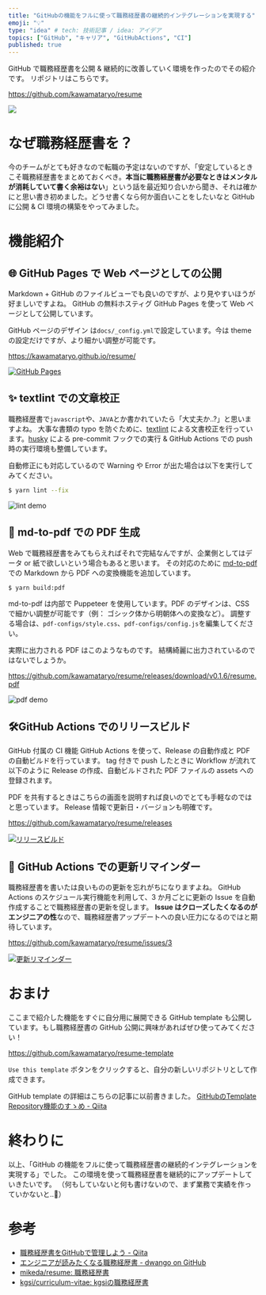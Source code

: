 ```yaml
---
title: "GitHubの機能をフルに使って職務経歴書の継続的インテグレーションを実現する"
emoji: "💡"
type: "idea" # tech: 技術記事 / idea: アイデア
topics: ["GitHub", "キャリア", "GitHubActions", "CI"]
published: true
---
```


GitHub で職務経歴書を公開 & 継続的に改善していく環境を作ったのでその紹介です。
リポジトリはこちらです。

https://github.com/kawamataryo/resume

[![](https://storage.googleapis.com/zenn-user-upload/xiptxzi39xkarufwodq3r3zp1vv2)](https://github.com/kawamataryo/resume)


# なぜ職務経歴書を？

今のチームがとても好きなので転職の予定はないのですが、「安定しているときこそ職務経歴書をまとめておくべき。**本当に職務経歴書が必要なときはメンタルが消耗していて書く余裕はない**」という話を最近知り合いから聞き、それは確かにと思い書き初めました。どうせ書くなら何か面白いことをしたいなと GitHub に公開 & CI 環境の構築をやってみました。

# 機能紹介

## 🌐 GitHub Pages で Web ページとしての公開

Markdown + GitHub のファイルビューでも良いのですが、より見やすいほうが好ましいですよね。
GitHub の無料ホスティグ GitHub Pages を使って Web ページとして公開しています。

GitHub ページのデザイン は`docs/_config.yml`で設定しています。今は theme の設定だけですが、より細かい調整が可能です。

https://kawamataryo.github.io/resume/

[![GitHub Pages](https://storage.googleapis.com/zenn-user-upload/0sarbt933462xyrt0h6iokjk0ecd)](https://kawamataryo.github.io/resume/)

## ✨ textlint での文章校正

職務経歴書で`javascript`や、`JAVA`とか書かれていたら「大丈夫か..?」と思いますよね。
大事な書類の typo を防ぐために、[textlint](https://github.com/textlint/textlint) による文書校正を行っています。[husky](https://github.com/typicode/husky) による pre-commit フックでの実行 & GitHub Actions での push 時の実行環境も整備しています。

自動修正にも対応しているので Warning や Error が出た場合は以下を実行してみてください。

```bash
$ yarn lint --fix
```
![lint demo](https://storage.googleapis.com/zenn-user-upload/y3g6sw31tsg0qzrz5555drvd9ijo)


## 📝 md-to-pdf での PDF 生成

Web で職務経歴書をみてもらえればそれで完結なんですが、企業側としてはデータ or 紙で欲しいという場合もあると思います。
その対応のために [md-to-pdf](https://github.com/simonhaenisch/md-to-pdf#readme) での Markdown から PDF への変換機能を追加しています。

```bash
$ yarn build:pdf
```

md-to-pdf は内部で Puppeteer を使用しています。PDF のデザインは、CSS で細かい調整が可能です（例： ゴシック体から明朝体への変換など）。
調整する場合は、`pdf-configs/style.css`、`pdf-configs/config.js`を編集してください。

実際に出力される PDF はこのようなものです。
結構綺麗に出力されているのではないでしょうか。

https://github.com/kawamataryo/resume/releases/download/v0.1.6/resume.pdf

![pdf demo](https://storage.googleapis.com/zenn-user-upload/91bnxughl3crx11s0is0bqleev85)

## 🛠GitHub Actions でのリリースビルド

GitHub 付属の CI 機能 GitHub Actions を使って、Release の自動作成と PDF の自動ビルドを行っています。
tag 付きで push したときに Workflow が流れて以下のように Release の作成、自動ビルドされた PDF ファイルの assets への登録されます。

PDF を共有するときはこちらの画面を説明すれば良いのでとても手軽なのではと思っています。
Release 情報で更新日・バージョンも明確です。

https://github.com/kawamataryo/resume/releases

[![リリースビルド](https://storage.googleapis.com/zenn-user-upload/ny8mxz7jtkl4wofp7k36euin05ku)](https://github.com/kawamataryo/resume/releases)



## 📅 GitHub Actions での更新リマインダー

職務経歴書を書いたは良いものの更新を忘れがちになりますよね。
GitHub Actions のスケジュール実行機能を利用して、3 か月ごとに更新の Issue を自動作成することで職務経歴書の更新を促します。
**Issue はクローズしたくなるのがエンジニアの性**なので、職務経歴書アップデートへの良い圧力になるのではと期待しています。

https://github.com/kawamataryo/resume/issues/3

[![更新リマインダー](https://storage.googleapis.com/zenn-user-upload/d2rrbsbd17lulicht97e5iwcnfcs)](https://github.com/kawamataryo/resume/issues/3)

# おまけ

ここまで紹介した機能をすぐに自分用に展開できる GitHub template も公開しています。もし職務経歴書の GitHub 公開に興味があればぜひ使ってみてください！

https://github.com/kawamataryo/resume-template

`Use this template` ボタンをクリックすると、自分の新しいリポジトリとして作成できます。

GitHub template の詳細はこちらの記事に以前書きました。
[GitHubのTemplate Repository機能のすゝめ - Qiita](https://qiita.com/ryo2132/items/08f0561804c798012146)

# 終わりに

以上、「GitHub の機能をフルに使って職務経歴書の継続的インテグレーションを実現する」でした。
この環境を使って職務経歴書を継続的にアップデートしていきたいです。
（何もしていないと何も書けないので、まず業務で実績を作っていかないと..💪）


# 参考

- [職務経歴書をGitHubで管理しよう - Qiita](https://qiita.com/okohs/items/abcad0b4aefa585bc50b)
- [エンジニアが読みたくなる職務経歴書 - dwango on GitHub](https://dwango.github.io/articles/engineers-resume/)
- [mikeda/resume: 職務経歴書](https://github.com/mikeda/resume)
- [kgsi/curriculum-vitae: kgsiの職務経歴書](https://github.com/kgsi/curriculum-vitae)